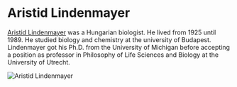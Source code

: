 # Aristid Lindenmayer
[Aristid Lindenmayer][wiki] was a Hungarian biologist. He lived from 1925
until 1989. He studied biology and chemistry at the university of Budapest.
Lindenmayer got his Ph.D. from the University of Michigan before accepting a
position as professor in Philosophy of Life Sciences and Biology at the
University of Utrecht.

![Aristid Lindenmayer](lindenmayer.jpg)

[wiki]: https://en.wikipedia.org/wiki/Aristid_Lindenmayer
